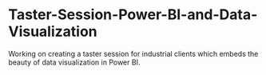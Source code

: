 # Taster-Session-Power-BI-and-Data-Visualization

Working on creating a taster session for industrial clients which embeds the beauty of data visualization in Power BI.
